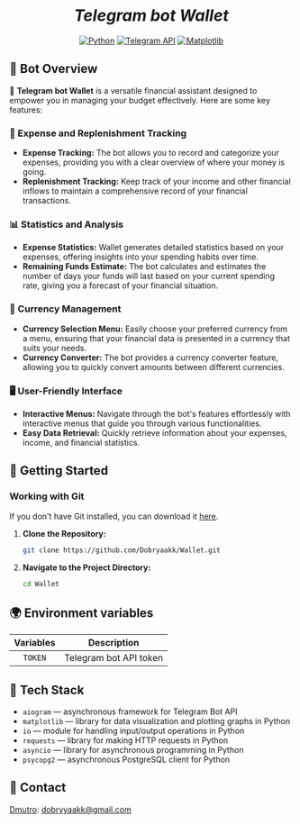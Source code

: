 <h1 align="center"><em>Telegram bot Wallet</em></h1>

<p align="center">
<a href="https://www.python.org/downloads"><img src="https://img.shields.io/badge/Python-3.8%2B-yellow?style=plastic" alt="Python"></a>
<a href="https://core.telegram.org/bots/api"><img src="https://img.shields.io/badge/Telegram%20API-Learn%20More-0088cc?style=plastic" alt="Telegram API"></a>
<a href="https://matplotlib.org/"><img src="https://img.shields.io/badge/Matplotlib-Learn%20More-4CAF50?style=plastic" alt="Matplotlib"></a>

</p>

## 🤖 Bot Overview

🌟 **Telegram bot Wallet** is a versatile financial assistant designed to empower you in managing your budget effectively. Here are some key features:

### 💸 Expense and Replenishment Tracking
- **Expense Tracking:** The bot allows you to record and categorize your expenses, providing you with a clear overview of where your money is going.
- **Replenishment Tracking:** Keep track of your income and other financial inflows to maintain a comprehensive record of your financial transactions.

### 📊 Statistics and Analysis
- **Expense Statistics:** Wallet generates detailed statistics based on your expenses, offering insights into your spending habits over time.
- **Remaining Funds Estimate:** The bot calculates and estimates the number of days your funds will last based on your current spending rate, giving you a forecast of your financial situation.

### 💱 Currency Management
- **Currency Selection Menu:** Easily choose your preferred currency from a menu, ensuring that your financial data is presented in a currency that suits your needs.
- **Currency Converter:** The bot provides a currency converter feature, allowing you to quickly convert amounts between different currencies.

### 🖥️ User-Friendly Interface
- **Interactive Menus:** Navigate through the bot's features effortlessly with interactive menus that guide you through various functionalities.
- **Easy Data Retrieval:** Quickly retrieve information about your expenses, income, and financial statistics.



## 🚀 Getting Started

### Working with Git

If you don't have Git installed, you can download it [here](https://git-scm.com/downloads).

1. **Clone the Repository:**
    ```bash
    git clone https://github.com/Dobryaakk/Wallet.git
    ```

2. **Navigate to the Project Directory:**
    ```bash
    cd Wallet
    ```


## 🌍 Environment variables

|    Variables     | Description                                               |
| :--------------: | --------------------------------------------------------- |
|   `TOKEN`    | Telegram bot API token                                    |


## 🔧 Tech Stack

-   `aiogram` — asynchronous framework for Telegram Bot API
-   `matplotlib` — library for data visualization and plotting graphs in Python
-   `io` — module for handling input/output operations in Python
-   `requests` — library for making HTTP requests in Python
-   `asyncio` — library for asynchronous programming in Python
-   `psycopg2` — asynchronous PostgreSQL client for Python


## 📢 Contact

[Dmutro](https://github.com/Dobryaakk): dobryyaakk@gmail.com
